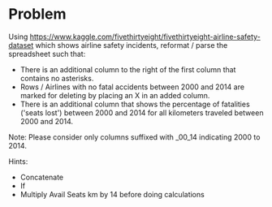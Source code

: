 # Problem

Using <https://www.kaggle.com/fivethirtyeight/fivethirtyeight-airline-safety-dataset> which shows airline safety incidents, reformat / parse the spreadsheet such that:

* There is an additional column to the right of the first column that contains no asterisks.
* Rows / Airlines with no fatal accidents between 2000 and 2014 are marked for deleting by placing an X in an added column.
* There is an additional column that shows the percentage of fatalities ('seats lost') between 2000 and 2014 for all kilometers traveled between 2000 and 2014.

Note: Please consider only columns suffixed with _00_14 indicating 2000 to 2014.

Hints:

* Concatenate
* If
* Multiply Avail Seats km by 14 before doing calculations

